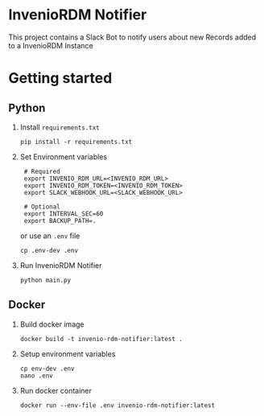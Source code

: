 # InvenioRDM Notifier

This project contains a Slack Bot to notify users about new Records added to a InvenioRDM Instance

# Getting started

## Python

1. Install `requirements.txt`
    ```shell
    pip install -r requirements.txt
    ```
2. Set Environment variables
   ```shell
    # Required
    export INVENIO_RDM_URL=<INVENIO_RDM_URL>
    export INVENIO_RDM_TOKEN=<INVENIO_RDM_TOKEN>
    export SLACK_WEBHOOK_URL=<SLACK_WEBHOOK_URL>
    
    # Optional
    export INTERVAL_SEC=60
    export BACKUP_PATH=.
   ```
   or use an `.env` file
   ```
   cp .env-dev .env
   ```
3. Run InvenioRDM Notifier
   ```shell
   python main.py
   ```

## Docker
1. Build docker image
   ```shell
   docker build -t invenio-rdm-notifier:latest .
   ```
2. Setup environment variables
   ```shell
   cp env-dev .env
   nano .env
   ```
   
2. Run docker container
   ```shell
   docker run --env-file .env invenio-rdm-notifier:latest 
   ```
